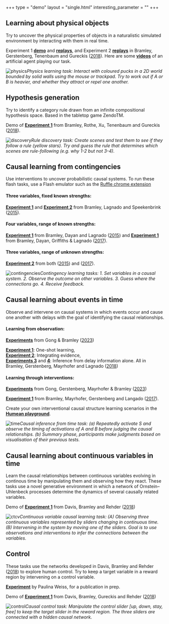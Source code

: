 +++
type =  "demo"
layout = "single.html"
interesting_parameter = ""
+++

## Learning about physical objects

Try to uncover the physical properties of objects in a naturalistic simulated environment by interacting with them in real time.  

 
Experiment 1  [**demo**](https://eco.ppls.ed.ac.uk/~nbramley/apl/e1/demo.html) and [**replays**](https://eco.ppls.ed.ac.uk/~nbramley/apl/e1/replays.html), and 
Experiment 2 [**replays**](https://eco.ppls.ed.ac.uk/~nbramley/apl/e2/replays.html) 
in Bramley, Gerstenberg, Tenenbaum and Gureckis ([2018](../pdfs/bramley2018physics.pdf)).  Here are some [**videos**](https://github.com/allenlsj/physics_world_rl/tree/master/sample_videos) of an artificial agent playing our task.

<!-- [**Pilot task**](http://eco.ppls.ed.ac.uk/~nbramley/apl/exp_1/demo.html) in Bramley, Gerstenberg and Tenenbaum ([2016](../pdfs/bramley2016natural))   -->


![**physics**](../img/tasks/physics.jpg)*Physics learning task: Interact with coloured pucks in a 2D world bounded by solid walls using the mouse or trackpad.  Try to work out if A or B is heavier, and whether they attract or repel one another.*



## Hypothesis generation

Try to identify a category rule drawn from an infinite compositional hypothesis space.  Based in the tabletop game ZendoTM.

Demo of [**Experiment 1**](https://eco.ppls.ed.ac.uk/~nbramley/zendo/main.html) from Bramley, Rothe, Xu, Tenenbaum and Gureckis ([2018](../pdfs/bramley2018zendo.pdf)).

![discovery](../img/tasks/discovery.jpg)*Rule discovery task:   Create scenes and test them to see if they follow a rule (yellow stars).  Try and guess the rule that determines which scenes are rule-following (e.g. why 1-2 but not 3-4).*

## Causal learning from contingencies

Use interventions to uncover probabilistic causal systems. To run these flash tasks, use a Flash emulator such as the [Ruffle chrome extension](https://chromewebstore.google.com/detail/flash-player-emulator-202/ecbnojockcgfohpopbphhgefkfbigcej)

#### Three variables, fixed known strengths:
[**Experiment 1**](https://eco.ppls.ed.ac.uk/~nbramley/exp1/exp1_demo.html) and
[**Experiment 2**](https://eco.ppls.ed.ac.uk/~nbramley/exp2/exp_2.html)
from Bramley, Lagnado and Speekenbrink ([2015](../pdfs/bramley2015cfs.pdf)).

#### Four variables, range of known strengths:
[**Experiment 1**](http://eco.ppls.ed.ac.uk/~nbramley/exp3/second_run/exp_3.html) from Bramley, Dayan and Lagnado ([2015](/pdfs/bramley2015staying.pdf)) and 
[**Experiment 1**](http://eco.ppls.ed.ac.uk/~nbramley/exp3/exp_3_demo.html) from Bramley, Dayan, Griffiths & Lagnado ([2017](../pdfs/bramley2017neurath.pdf)).
#### Three variables, range of unknown strengths:
[**Experiment 2**](http://eco.ppls.ed.ac.uk/~nbramley/exp4/exp_4_full.html) from both ([2015](pdfs/bramley2015staying.pdf)) and ([2017](../pdfs/bramley2017neurath.pdf)).

![contingencies](../img/tasks/contingencies.jpg)*Contingency learning tasks: 1. Set variables in a causal system. 2. Observe the outcome on other variables. 3. Guess where the connections go. 4. Receive feedback.*

## Causal learning about events in time

Observe and intervene on causal systems in which events occur and cause one another with delays with the goal of identifying the causal relationships.

#### Learning from observation:
[**Experiments**](https://eco.ppls.ed.ac.uk/~s1940738/demo/diamond/) from Gong & Bramley ([2023](https://www.sciencedirect.com/science/article/pii/S0010027723001646))

[**Experiment 1**](https://eco.ppls.ed.ac.uk/~nbramley/cati/cati_2.html): One-shot learning,  
[**Experiment 2**](https://eco.ppls.ed.ac.uk/~nbramley/cati/cati_4.html): Integrating evidence,  
[**Experiments 3**](https://eco.ppls.ed.ac.uk/~nbramley/cati/cati_6/cati_6.html) and
[**4**](https://eco.ppls.ed.ac.uk/~nbramley/cati/cati_6/cati_6.html): Inference from delay information alone. All in Bramley, Gerstenberg, Mayrhofer and Lagnado ([2018](../pdfs/bramley2018time.pdf))

#### Learning through interventions:

[**Experiments**](https://eco.ppls.ed.ac.uk/~s1940738/demo/time_and_intervention/) from Gong, Gerstenberg, Mayrhofer & Bramley ([2023](https://www.sciencedirect.com/science/article/pii/S0010028522000780))


[**Experiment 1**](http://eco.ppls.ed.ac.uk/~nbramley/it/experiment_1/exp1.html) from Bramley, Mayrhofer, Gerstenberg and Langado ([2017](../pdfs/bramley2017dynamic.pdf)).

Create your own interventional causal structure learning scenarios in the 
[**Humean playground**](http://eco.ppls.ed.ac.uk/~nbramley/it/demo/demo.html).

![time](../img/tasks/time.jpg)*Causal inference from time task: (a) Repeatedly activate S and observe the timing of activations of A and B before judging the causal relationships. (b) Summary phase, participants make judgments based on visualisation of their previous tests.*

## Causal learning about continuous variables in time

Learn the causal relationships between continuous variables evolving in continous time by manipulating them and observing how they react.  These tasks use a novel generative environment in which a network of Ornstein–Uhlenbeck processes determine the dynamics of several causally related variables.

Demo of [**Experiment 1**](https://eco.ppls.ed.ac.uk/~nbramley/ctcv/demo.html) from Davis, Bramley and Rehder ([2018](../pdfs/davis2018ctcv.pdf))

![ctcv](../img/tasks/ctcv.jpg)*Continuous variable causal learning task: (A) Observing three continuous variables represented by sliders changing in continuous time.  (B) Intervening in the system by moving one of the sliders.  Goal is to use observations and interventions to infer the connections between the variables.*

## Control

These tasks use the networks developed in Davis, Bramley and Rehder ([2018](pdfs/davis2018ctcv.pdf)) to explore human control.  Try to keep a target variable in a reward region by intervening on a control variable.

[**Experiment**](https://eco.ppls.ed.ac.uk/~s1657612/cdcdiscrete/control_2023.html) by Paulina Weiss, for a publication in prep.


Demo of [**Experiment 1**](https://eco.ppls.ed.ac.uk/~nbramley/control/demo.html) from Davis, Bramley, Gureckis and Rehder ([2018](../pdfs/davis2018control.pdf))

![control](../img/tasks/control.jpg)*Causal control task:  Manipulate the control slider [up, down, stay, free] to keep the target slider in the reward region.  The three sliders are connected with a hidden causal network.*

